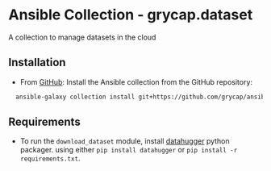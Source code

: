 # Ansible Collection - grycap.dataset

A collection to manage datasets in the cloud

## Installation

* From [GitHub](https://github.com/grycap/ansible-collection-dataset):
Install the Ansible collection from the GitHub repository:

```sh
  ansible-galaxy collection install git+https://github.com/grycap/ansible-collection-dataset
```

## Requirements

* To run the `download_dataset` module, install [datahugger](https://github.com/J535D165/datahugger) python packager.
  using either `pip install datahugger` or `pip install -r requirements.txt`.
